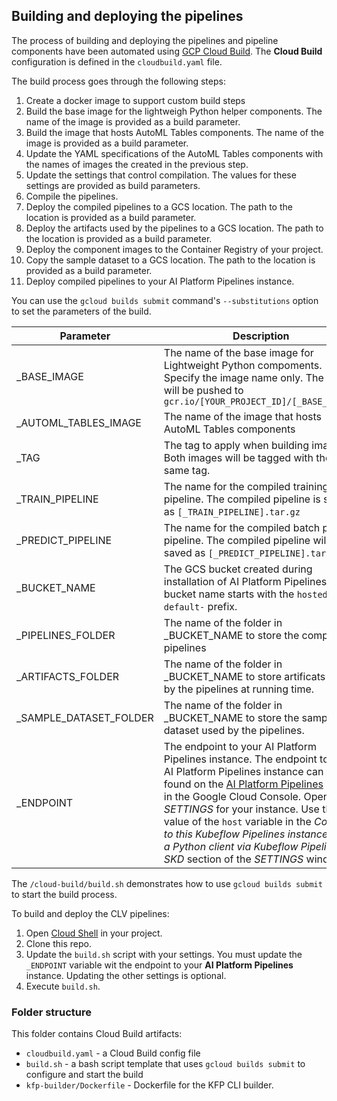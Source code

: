 

## Building and deploying the pipelines

The process of building and deploying the pipelines and pipeline components have been automated using [GCP Cloud Build](https://cloud.google.com/cloud-build/docs/). The **Cloud Build** configuration is defined in the `cloudbuild.yaml` file.

The build process goes through the following steps:
1. Create a docker image to support custom build steps
1. Build the base image for the lightweigh Python helper components. The name of the image is provided as a build parameter.
1. Build the image that hosts AutoML Tables components. The name of the image is provided as a build parameter.
1. Update the YAML specifications of the AutoML Tables components with the names of images the created  in the previous step.
1. Update the settings that control compilation. The values for these settings are provided as build parameters.
1. Compile the pipelines. 
1. Deploy the compiled pipelines to a GCS location. The path to the location is provided as a build parameter.
1. Deploy the artifacts used by the pipelines to a GCS location. The path to the location is provided as a build parameter.
1. Deploy the component images to the Container Registry of your project. 
1. Copy the sample dataset to a GCS location. The path to the location is provided as a build parameter.
1. Deploy compiled pipelines to your AI Platform Pipelines instance. 


You can use the `gcloud builds submit` command's `--substitutions` option to set the parameters of the build.

Parameter | Description 
-----------|-------------
_BASE_IMAGE | The name of the base image for Lightweight Python compoments. Specify the image name only. The image will be pushed to `gcr.io/[YOUR_PROJECT_ID]/[_BASE_IMAGE]`
_AUTOML_TABLES_IMAGE | The name of the image that hosts AutoML Tables components
_TAG | The tag to apply when building images. Both images will be tagged with the same tag.
_TRAIN_PIPELINE | The name for the compiled training pipeline. The compiled pipeline is saved as `[_TRAIN_PIPELINE].tar.gz`
_PREDICT_PIPELINE | The name for the compiled batch predict pipeline. The compiled pipeline will be saved as `[_PREDICT_PIPELINE].tar.gz` |
_BUCKET_NAME | The GCS bucket created during installation of AI Platform Pipelines. The bucket name starts with the `hostedkfp-default-` prefix. 
_PIPELINES_FOLDER | The name of the folder in _BUCKET_NAME to store the compiled pipelines
_ARTIFACTS_FOLDER | The name of the folder in _BUCKET_NAME to store artificats used by the pipelines at running time. 
_SAMPLE_DATASET_FOLDER | The name of the folder in _BUCKET_NAME to store the sample dataset used by the pipelines.
_ENDPOINT | The endpoint to your AI Platform Pipelines instance. The endpoint to the AI Platform Pipelines instance can be found on the [AI Platform Pipelines](https://console.cloud.google.com/ai-platform/pipelines/clusters) page in the Google Cloud Console. Open the *SETTINGS* for your instance. Use the value of the `host` variable in the *Connect to this Kubeflow Pipelines instance from a Python client via Kubeflow Pipelines SKD* section of the *SETTINGS* window.|


The `/cloud-build/build.sh` demonstrates how to use `gcloud builds submit` to start the build process. 


To build and deploy the CLV pipelines:
1. Open [Cloud Shell](https://cloud.google.com/shell/docs/) in your project.
2. Clone this repo.
3. Update the `build.sh` script with your settings. You must update the `_ENDPOINT` variable wit the endpoint to your **AI Platform Pipelines** instance. Updating the other settings is optional.
4. Execute `build.sh`.


### Folder structure

This folder contains Cloud Build artifacts:
- `cloudbuild.yaml` - a Cloud Build config file
- `build.sh` - a bash script template that uses `gcloud builds submit` to configure and start the build
- `kfp-builder/Dockerfile` - Dockerfile for the KFP CLI builder.

